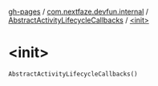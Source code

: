[gh-pages](../../index.md) / [com.nextfaze.devfun.internal](../index.md) / [AbstractActivityLifecycleCallbacks](index.md) / [&lt;init&gt;](.)

# &lt;init&gt;

`AbstractActivityLifecycleCallbacks()`